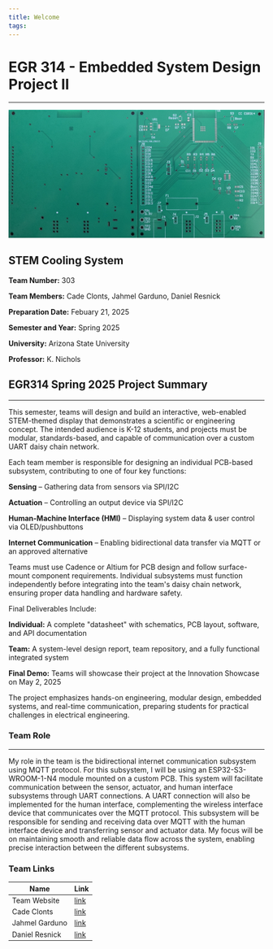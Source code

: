 ```yaml
---
title: Welcome
tags:
---
```


# EGR 314 - Embedded System Design Project II

---

![](pcb-board.jpg)

## STEM Cooling System

**Team Number:** 303  

**Team Members:** Cade Clonts, Jahmel Garduno, Daniel Resnick

**Preparation Date:** Febuary 21, 2025  

**Semester and Year:** Spring 2025  

**University:** Arizona State University 

**Professor:** K. Nichols

## EGR314 Spring 2025 Project Summary

---

This semester, teams will design and build an interactive, web-enabled STEM-themed display that demonstrates a scientific or engineering concept. The intended audience is K-12 students, and projects must be modular, standards-based, and capable of communication over a custom UART daisy chain network.

Each team member is responsible for designing an individual PCB-based subsystem, contributing to one of four key functions:

**Sensing** – Gathering data from sensors via SPI/I2C

**Actuation** – Controlling an output device via SPI/I2C

**Human-Machine Interface (HMI)** – Displaying system data & user control via OLED/pushbuttons

**Internet Communication** – Enabling bidirectional data transfer via MQTT or an approved alternative

Teams must use Cadence or Altium for PCB design and follow surface-mount component requirements. Individual subsystems must function independently before integrating into the team's daisy chain network, ensuring proper data handling and hardware safety.

Final Deliverables Include:

**Individual:** A complete "datasheet" with schematics, PCB layout, software, and API documentation

**Team:** A system-level design report, team repository, and a fully functional integrated system

**Final Demo:** Teams will showcase their project at the Innovation Showcase on May 2, 2025

The project emphasizes hands-on engineering, modular design, embedded systems, and real-time communication, preparing students for practical challenges in electrical engineering.

### __Team Role__

---

My role in the team is the bidirectional internet communication subsystem using MQTT protocol. For this subsystem, I will be using an ESP32-S3-WROOM-1-N4 module mounted on a custom PCB. This system will facilitate communication between the sensor, actuator, and human interface subsystems through UART connections. A UART connection will also be implemented for the human interface, complementing the wireless interface device that communicates over the MQTT protocol. This subsystem will be responsible for sending and receiving data over MQTT with the human interface device and transferring sensor and actuator data. My focus will be on maintaining smooth and reliable data flow across the system, enabling precise interaction between the different subsystems.

### __Team Links__
Name | Link
-----|------------
Team Website   | [link](https://egr314-2025-s-303.github.io/EGR314-2025-S-303/)
Cade Clonts   | [link](https://cclonts2.github.io/)
Jahmel Garduno | [link](https://jahmelg10.github.io/)
Daniel Resnick | [link](https://drez85.github.io/)

